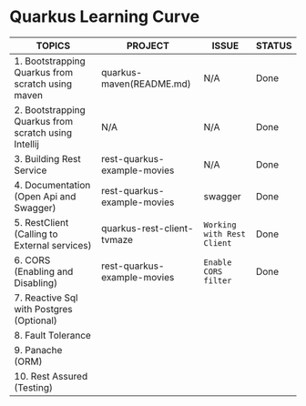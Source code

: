 # Quarkus Learning Curve
| **TOPICS**                                           | **PROJECT**                 | **ISSUE**                  | **STATUS** |
|------------------------------------------------------|-----------------------------|----------------------------|------------|
| 1. Bootstrapping Quarkus from scratch using maven    | quarkus-maven(README.md)    | N/A                        | Done       |
| 2. Bootstrapping Quarkus from scratch using Intellij | N/A                         | N/A                        | Done       |
| 3. Building Rest Service                             | rest-quarkus-example-movies | N/A                        | Done       |
| 4. Documentation (Open Api and Swagger)              | rest-quarkus-example-movies | swagger                    | Done       |
| 5. RestClient (Calling to External services)         | quarkus-rest-client-tvmaze  | `Working with Rest Client` | Done       |
| 6. CORS (Enabling and Disabling)                     | rest-quarkus-example-movies | `Enable CORS filter`       | Done       |
| 7. Reactive Sql with Postgres (Optional)             |                             |                            |            |
| 8. Fault Tolerance                                   |                             |                            |            |
| 9. Panache (ORM)                                     |                             |                            |            |
| 10. Rest Assured (Testing)                           |                             |                            |            |
